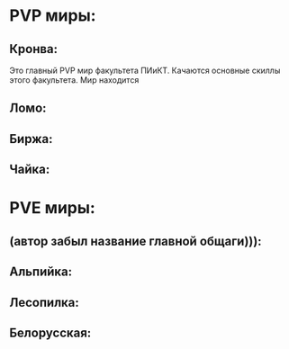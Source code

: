 # PVP миры:

## Кронва:
Это главный PVP мир факультета ПИиКТ. Качаются основные скиллы этого факультета. Мир находится 

## Ломо:
## Биржа:
## Чайка:

# PVE миры:

## (автор забыл название главной общаги))):
## Альпийка:
## Лесопилка:
## Белорусская:

